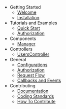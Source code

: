 
- Getting Started
    - [Welcome](/docs/1.0/index)
    - [Installation](/docs/1.0/installation)
- Tutorials and Examples
    - [Quick Start](/docs/1.0/tutorials-and-examples/quick-start)
    - [Authorization](/docs/1.0/tutorials-and-examples/authorization)
- Components
    - [Manager](/docs/1.0/components/manager)
- Controllers
    - [UsersController](/docs/1.0/controllers/users)
- General
    - [Configurations](/docs/1.0/configurations)
    - [Authorization](/docs/1.0/authorization)
    - [Request Flow](/docs/1.0/request-flow)
    - [Callbacks and Events](/docs/1.0/callbacks)
- Contributing
	- [Documentation](/docs/1.0/contributing/documentation)
	- [Coding Standards](/docs/1.0/contributing/coding-standards)
	- [How To Contribute](/docs/1.0/contributing/how-to-contribute)

